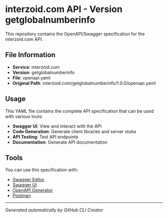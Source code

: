 # interzoid.com API - Version getglobalnumberinfo

This repository contains the OpenAPI/Swagger specification for the interzoid.com API.

## File Information

- **Service**: interzoid.com
- **Version**: getglobalnumberinfo
- **File**: openapi.yaml
- **Original Path**: interzoid.com/getglobalnumberinfo/1.0.0/openapi.yaml

## Usage

This YAML file contains the complete API specification that can be used with various tools:

- **Swagger UI**: View and interact with the API
- **Code Generation**: Generate client libraries and server stubs
- **API Testing**: Test API endpoints
- **Documentation**: Generate API documentation

## Tools

You can use this specification with:

- [Swagger Editor](https://editor.swagger.io/)
- [Swagger UI](https://swagger.io/tools/swagger-ui/)
- [OpenAPI Generator](https://openapi-generator.tech/)
- [Postman](https://www.postman.com/)

---

*Generated automatically by GitHub CLI Creator*
